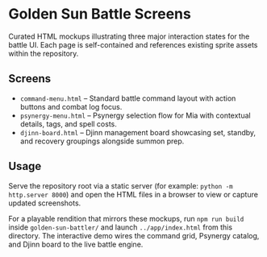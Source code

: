 # Golden Sun Battle Screens

Curated HTML mockups illustrating three major interaction states for the battle UI. Each page is self-contained and references existing sprite assets within the repository.

## Screens

- `command-menu.html` – Standard battle command layout with action buttons and combat log focus.
- `psynergy-menu.html` – Psynergy selection flow for Mia with contextual details, tags, and spell costs.
- `djinn-board.html` – Djinn management board showcasing set, standby, and recovery groupings alongside summon prep.

## Usage

Serve the repository root via a static server (for example: `python -m http.server 8000`) and open the HTML files in a browser to view or capture updated screenshots.

For a playable rendition that mirrors these mockups, run `npm run build` inside `golden-sun-battler/` and launch `../app/index.html` from this directory. The interactive demo wires the command grid, Psynergy catalog, and Djinn board to the live battle engine.

